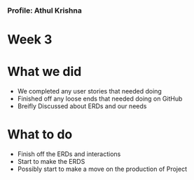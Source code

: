 ### Profile: Athul Krishna

# Week 3

# What we did
- We completed any user stories that needed doing
- Finished off any loose ends that needed doing on GitHub
- Breifly Discussed about ERDs and our needs 

# What to do
- Finish off the ERDs and interactions
- Start to make the ERDS
- Possibly start to make a move on the production of Project
